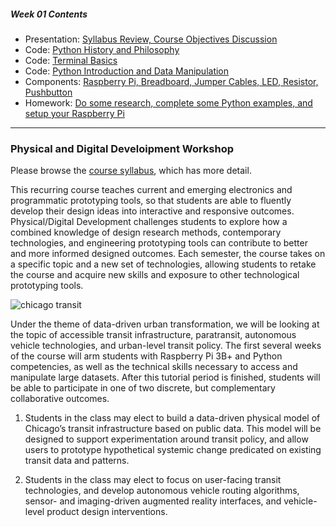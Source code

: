 ##### Week 01 Contents
- Presentation: [Syllabus Review, Course Objectives Discussion](week01/README.md)
- Code: [Python History and Philosophy](week01/python-philosophy.md)
- Code: [Terminal Basics](week01/terminal.md)
- Code: [Python Introduction and Data Manipulation](week01/python.md)
- Components: [Raspberry Pi, Breadboard, Jumper Cables, LED, Resistor, Pushbutton](week01/circuits.md)
- Homework: [Do some research, complete some Python examples, and setup your Raspberry Pi](week01/homework.md)

-----

### Physical and Digital Develoipment Workshop

Please browse the [course syllabus](PhysDigiDev_F19_v1.pdf), which has more detail.

This recurring course teaches current and emerging electronics and programmatic prototyping tools, so that students are able to fluently develop their design ideas into interactive and responsive outcomes. Physical/Digital Development challenges students to explore how a combined knowledge of design research methods, contemporary technologies, and engineering prototyping tools can contribute to better and more informed designed outcomes. Each semester, the course takes on a specific topic and a new set of technologies, allowing students to retake the course and acquire new skills and exposure to other technological prototyping tools.

![chicago transit](https://media.licdn.com/dms/image/C561BAQE5YfqeKoEVTQ/company-background_10000/0?e=2159024400&v=beta&t=Kbl95z4fXbOCukbzpcDe1mpw05IqLtvrwe20qrBStqQ)

Under the theme of data-driven urban transformation, we will be looking at the topic of accessible transit infrastructure, paratransit, autonomous vehicle technologies, and urban-level transit policy. The first several weeks of the course will arm students with Raspberry Pi 3B+ and Python competencies, as well as the technical skills necessary to access and manipulate large datasets. After this tutorial period is finished, students will be able to participate in one of two discrete, but complementary collaborative outcomes.

1. Students in the class may elect to build a data-driven physical model of Chicago’s transit infrastructure based on public data. This model will be designed to support experimentation around transit policy, and allow users to prototype hypothetical systemic change predicated on existing transit data and patterns. 

2. Students in the class may elect to focus on user-facing transit technologies, and develop autonomous vehicle routing algorithms, sensor- and imaging-driven augmented reality interfaces, and vehicle-level product design interventions.

